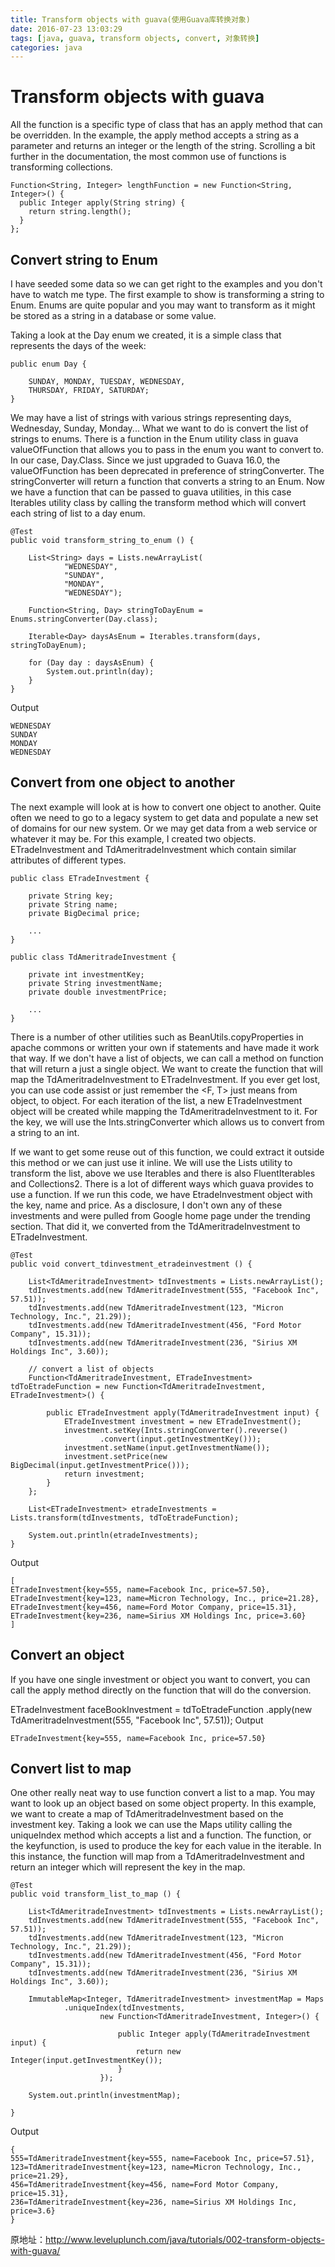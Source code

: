```yaml
---
title: Transform objects with guava(使用Guava库转换对象)
date: 2016-07-23 13:03:29
tags: [java, guava, transform objects, convert, 对象转换]
categories: java
---
```


# Transform objects with guava

All the function is a specific type of class that has an apply method that can be overridden. In the example, the apply method accepts a string as a parameter and returns an integer or the length of the string. Scrolling a bit further in the documentation, the most common use of functions is transforming collections.
```
Function<String, Integer> lengthFunction = new Function<String, Integer>() {
  public Integer apply(String string) {
    return string.length();
  }
};
```


## Convert string to Enum



I have seeded some data so we can get right to the examples and you don't have to watch me type. The first example to show is transforming a string to Enum. Enums are quite popular and you may want to transform as it might be stored as a string in a database or some value.

Taking a look at the Day enum we created, it is a simple class that represents the days of the week:
```
public enum Day {

    SUNDAY, MONDAY, TUESDAY, WEDNESDAY,
    THURSDAY, FRIDAY, SATURDAY;   
}
```
We may have a list of strings with various strings representing days, Wednesday, Sunday, Monday... What we want to do is convert the list of strings to enums. There is a function in the Enum utility class in guava valueOfFunction that allows you to pass in the enum you want to convert to. In our case, Day.Class. Since we just upgraded to Guava 16.0, the valueOfFunction has been deprecated in preference of stringConverter. The stringConverter will return a function that converts a string to an Enum. Now we have a function that can be passed to guava utilities, in this case Iterables utility class by calling the transform method which will convert each string of list to a day enum.
```
@Test
public void transform_string_to_enum () {
    
    List<String> days = Lists.newArrayList(
            "WEDNESDAY", 
            "SUNDAY", 
            "MONDAY", 
            "WEDNESDAY");
    
    Function<String, Day> stringToDayEnum = Enums.stringConverter(Day.class);
    
    Iterable<Day> daysAsEnum = Iterables.transform(days, stringToDayEnum);
    
    for (Day day : daysAsEnum) {
        System.out.println(day);
    }
}
```
Output
```
WEDNESDAY
SUNDAY
MONDAY
WEDNESDAY
```



## Convert from one object to another

The next example will look at is how to convert one object to another. Quite often we need to go to a legacy system to get data and populate a new set of domains for our new system. Or we may get data from a web service or whatever it may be. For this example, I created two objects. ETradeInvestment and TdAmeritradeInvestment which contain similar attributes of different types.
```
public class ETradeInvestment {
    
    private String key;
    private String name;
    private BigDecimal price;

    ...
}

public class TdAmeritradeInvestment {
    
    private int investmentKey;
    private String investmentName;
    private double investmentPrice;

    ...
}
```
There is a number of other utilities such as BeanUtils.copyProperties in apache commons or written your own if statements and have made it work that way. If we don't have a list of objects, we can call a method on function that will return a just a single object. We want to create the function that will map the TdAmeritradeInvestment to ETradeInvestment. If you ever get lost, you can use code assist or just remember the <F, T> just means from object, to object. For each iteration of the list, a new ETradeInvestment object will be created while mapping the TdAmeritradeInvestment to it. For the key, we will use the Ints.stringConverter which allows us to convert from a string to an int.

If we want to get some reuse out of this function, we could extract it outside this method or we can just use it inline. We will use the Lists utility to transform the list, above we use Iterables and there is also FluentIterables and Collections2. There is a lot of different ways which guava provides to use a function. If we run this code, we have EtradeInvestment object with the key, name and price. As a disclosure, I don't own any of these investments and were pulled from Google home page under the trending section. That did it, we converted from the TdAmeritradeInvestment to ETradeInvestment.
```
@Test
public void convert_tdinvestment_etradeinvestment () {
    
    List<TdAmeritradeInvestment> tdInvestments = Lists.newArrayList();
    tdInvestments.add(new TdAmeritradeInvestment(555, "Facebook Inc", 57.51));
    tdInvestments.add(new TdAmeritradeInvestment(123, "Micron Technology, Inc.", 21.29));
    tdInvestments.add(new TdAmeritradeInvestment(456, "Ford Motor Company", 15.31));
    tdInvestments.add(new TdAmeritradeInvestment(236, "Sirius XM Holdings Inc", 3.60));
    
    // convert a list of objects
    Function<TdAmeritradeInvestment, ETradeInvestment> tdToEtradeFunction = new Function<TdAmeritradeInvestment, ETradeInvestment>() {

        public ETradeInvestment apply(TdAmeritradeInvestment input) {
            ETradeInvestment investment = new ETradeInvestment();
            investment.setKey(Ints.stringConverter().reverse()
                    .convert(input.getInvestmentKey()));
            investment.setName(input.getInvestmentName());
            investment.setPrice(new BigDecimal(input.getInvestmentPrice()));
            return investment;
        }
    };

    List<ETradeInvestment> etradeInvestments = Lists.transform(tdInvestments, tdToEtradeFunction);
    
    System.out.println(etradeInvestments);
}
```
Output
```
[
ETradeInvestment{key=555, name=Facebook Inc, price=57.50},
ETradeInvestment{key=123, name=Micron Technology, Inc., price=21.28}, 
ETradeInvestment{key=456, name=Ford Motor Company, price=15.31}, 
ETradeInvestment{key=236, name=Sirius XM Holdings Inc, price=3.60}
]
```



## Convert an object

If you have one single investment or object you want to convert, you can call the apply method directly on the function that will do the conversion.

ETradeInvestment faceBookInvestment = tdToEtradeFunction
                .apply(new TdAmeritradeInvestment(555, "Facebook Inc", 57.51));
Output
```
ETradeInvestment{key=555, name=Facebook Inc, price=57.50}
```



## Convert list to map

One other really neat way to use function convert a list to a map. You may want to look up an object based on some object property. In this example, we want to create a map of TdAmeritradeInvestment based on the investment key. Taking a look we can use the Maps utility calling the uniqueIndex method which accepts a list and a function. The function, or the keyfunction, is used to produce the key for each value in the iterable. In this instance, the function will map from a TdAmeritradeInvestment and return an integer which will represent the key in the map.
```
@Test
public void transform_list_to_map () {
    
    List<TdAmeritradeInvestment> tdInvestments = Lists.newArrayList();
    tdInvestments.add(new TdAmeritradeInvestment(555, "Facebook Inc", 57.51));
    tdInvestments.add(new TdAmeritradeInvestment(123, "Micron Technology, Inc.", 21.29));
    tdInvestments.add(new TdAmeritradeInvestment(456, "Ford Motor Company", 15.31));
    tdInvestments.add(new TdAmeritradeInvestment(236, "Sirius XM Holdings Inc", 3.60));
    
    ImmutableMap<Integer, TdAmeritradeInvestment> investmentMap = Maps
            .uniqueIndex(tdInvestments,
                    new Function<TdAmeritradeInvestment, Integer>() {

                        public Integer apply(TdAmeritradeInvestment input) {
                            return new Integer(input.getInvestmentKey());
                        }
                    });
    
    System.out.println(investmentMap);
    
}
````
Output
```
{
555=TdAmeritradeInvestment{key=555, name=Facebook Inc, price=57.51}, 
123=TdAmeritradeInvestment{key=123, name=Micron Technology, Inc., price=21.29}, 
456=TdAmeritradeInvestment{key=456, name=Ford Motor Company, price=15.31}, 
236=TdAmeritradeInvestment{key=236, name=Sirius XM Holdings Inc, price=3.6}
}
```

原地址：http://www.leveluplunch.com/java/tutorials/002-transform-objects-with-guava/